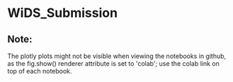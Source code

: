 # WiDS_Submission

## Note:
The plotly plots might not be visible when viewing the notebooks in github, as the fig.show() renderer attribute is set to 'colab'; use the colab link on top of each notebook.
